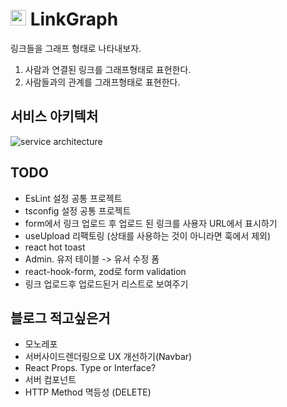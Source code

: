 # <img height="25px" src="https://github.com/hyunjinee/linkgraph/assets/63354527/2612509a-975a-4ee7-a1b8-5be464444a74" /> LinkGraph

링크들을 그래프 형태로 나타내보자.

1. 사람과 연결된 링크를 그래프형태로 표현한다.
2. 사람들과의 관계를 그래프형태로 표현한다.

## 서비스 아키텍처

![service architecture](https://github.com/hyunjinee/linkgraph/assets/63354527/36ca1fcb-d4bd-4298-b09c-6219a78a8c47)

## TODO

- EsLint 설정 공통 프로젝트
- tsconfig 설정 공통 프로젝트
- form에서 링크 업로드 후 업로드 된 링크를 사용자 URL에서 표시하기
- useUpload 리팩토링 (상태를 사용하는 것이 아니라면 훅에서 제외)
- react hot toast
- Admin. 유저 테이블 -> 유서 수정 폼
- react-hook-form, zod로 form validation
- 링크 업로드후 업로드된거 리스트로 보여주기

## 블로그 적고싶은거

- 모노레포
- 서버사이드렌더링으로 UX 개선하기(Navbar)
- React Props. Type or Interface?
- 서버 컴포넌트
- HTTP Method 멱등성 (DELETE)
